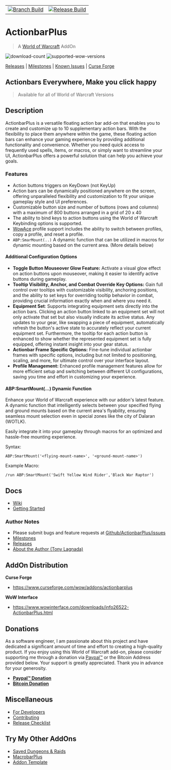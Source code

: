|  |  |
|--------|----------|
|[![Branch Build](https://github.com/kapresoft/wow-addon-actionbar-plus/actions/workflows/dev-build.yml/badge.svg)](https://github.com/kapresoft/wow-addon-actionbar-plus/actions/workflows/dev-build.yml)| [![Release Build](https://github.com/kapresoft/wow-addon-actionbar-plus/actions/workflows/release-build.yml/badge.svg)](https://github.com/kapresoft/wow-addon-actionbar-plus/actions/workflows/release-build.yml)|

# ActionbarPlus
> A [World of Warcraft](https://worldofwarcraft.com/) AddOn

![download-count](https://cf.way2muchnoise.eu/full_566626_downloads.svg?badge_style=for_the_badge) ![supported-wow-versions](https://cf.way2muchnoise.eu/versions/World%20of%20Warcraft%20Versions_566626_all.svg?badge_style=for_the_badge)

[//]: # (https://cf.way2muchnoise.eu/)
[//]: # (See more on badges at: https://support.curseforge.com/en/support/solutions/articles/9000206928-curseforge-badges)

[Releases](../../releases) | [Milestones](../../milestones) | [Known Issues](../../issues) | [Curse Forge](https://legacy.curseforge.com/wow/addons/actionbarplus/files)

## Actionbars Everywhere, Make you click happy

>Available for all of World of Warcraft Versions

## Description

ActionbarPlus is a versatile floating action bar add-on that enables you to create and customize up to 10 supplementary action bars. With the flexibility to place them anywhere within the game, these floating action bars can enhance your gaming experience by providing additional functionality and convenience. Whether you need quick access to frequently used spells, items, or macros, or simply want to streamline your UI, ActionbarPlus offers a powerful solution that can help you achieve your goals.

### Features

- Action buttons triggers on KeyDown (not KeyUp)
- Action bars can be dynamically positioned anywhere on the screen, offering unparalleled flexibility and customization to fit your unique gameplay style and UI preferences.
- Customizable button size and number of buttons (rows and columns) with a maximum of 800 buttons arranged in a grid of 20 x 40
- The ability to bind keys to action buttons using the World of Warcraft Keybinding options is supported.
- [WowAce](https://www.wowace.com/projects/ace3) profile support includes the ability to switch between profiles, copy a profile, and reset a profile.
- `ABP:SmarMount(..)` A dynamic function that can be utilized in macros for dynamic mounting based on the current area. (More details below)

#### Additional Configuration Options

- **Toggle Button Mouseover Glow Feature:** Activate a visual glow effect on action buttons upon mouseover, making it easier to identify active buttons during gameplay.
- **Tooltip Visibility, Anchor, and Combat Override Key Options:** Gain full control over tooltips with customizable visibility, anchoring positions, and the ability to set keys for overriding tooltip behavior in combat, providing crucial information exactly when and where you need it.
- **Equipment Set**: Supports integrating equipment sets directly into the action bars. Clicking an action button linked to an equipment set will not only activate that set but also visually indicate its active status. Any updates to your gear, like swapping a piece of equipment, automatically refresh the button's active state to accurately reflect your current equipment set. Furthermore, the tooltip for each action button is enhanced to show whether the represented equipment set is fully equipped, offering instant insight into your gear status.
- **Actionbar Frame Specific Options:** Fine-tune individual actionbar frames with specific options, including but not limited to positioning, scaling, and more, for ultimate control over your interface layout.
- **Profile Management:** Enhanced profile management features allow for more efficient setup and switching between different UI configurations, saving you time and effort in customizing your experience.

#### ABP:SmartMount(...) Dynamic Function

Enhance your World of Warcraft experience with our addon's latest feature. A dynamic function that intelligently selects between your specified flying and ground mounts based on the current area's flyability, ensuring seamless mount selection even in special zones like the city of Dalaran (WOTLK). 

Easily integrate it into your gameplay through macros for an optimized and hassle-free mounting experience.

Syntax: 
```
ABP:SmartMount('<flying-mount-name>', '<ground-mount-name>')
```

Example Macro: 
```
/run ABP:SmartMount('Swift Yellow Wind Rider','Black War Raptor')
```

## Docs
- [Wiki](../../wiki)
- [Getting Started](../../wiki/Getting-Started)

### Author Notes

- Please submit bugs and feature requests at [Github/ActionbarPlus/issues](../../issues)
- [Milestones](../../milestones)
- [Releases](../../releases)
- [About the Author (Tony Lagnada)](https://tony.resume.lagnada.com/)

## AddOn Distribution

**Curse Forge**
- https://www.curseforge.com/wow/addons/actionbarplus

**WoW Interface**
- https://www.wowinterface.com/downloads/info26522-ActionbarPlus.html

## Donations

As a software engineer, I am passionate about this project and have dedicated a significant amount of time and effort to creating a high-quality product. If you enjoy using this World of Warcraft add-on, please consider supporting me through a donation via [Paypal&trade;](https://www.paypal.com/donate/?hosted_button_id=AX58YP3GSGXVU) or the Bitcoin Address provided below. Your support is greatly appreciated. Thank you in advance for your generosity.

- **[Paypal&trade; Donation](https://www.paypal.com/donate/?hosted_button_id=AX58YP3GSGXVU)**
- **[Bitcoin Donation](https://www.blockchain.com/btc/address/3QQVAwJGkKHMM2oq6CLVWYgfx83TFVwp39)**

## Miscellaneous

- [For Developers](doc/DEV.md)
- [Contributing](doc/CONTRIBUTING.md)
- [Release Checklist](doc/RELEASE-CHECKLIST.md)

## Try My Other AddOns
- [Saved Dungeons &amp; Raids](https://www.curseforge.com/wow/addons/saved-dungeons-raids)
- [MacrobarPlus](https://www.curseforge.com/wow/addons/macrobarplus)
- [Addon Template](https://www.curseforge.com/wow/addons/addon-template)
